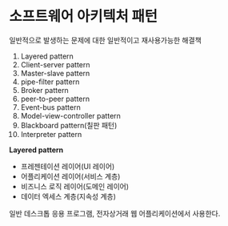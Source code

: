 # 소프트웨어 아키텍처 패턴

일반적으로 발생하는 문제에 대한 일반적이고 재사용가능한 해결책

1. Layered pattern
2. Client-server pattern
3. Master-slave pattern
4. pipe-filter pattern
5. Broker pattern
6. peer-to-peer pattern
7. Event-bus pattern
8. Model-view-controller pattern
9. Blackboard pattern(칠판 패턴)
10. Interpreter pattern

**Layered pattern**

- 프레젠테이션 레이어(UI 레이어)
- 어플리케이션 레이어(서비스 계층)
- 비즈니스 로직 레이어(도메인 레이어)
- 데이터 엑세스 계층(지속성 계층)

일반 데스크톱 응용 프로그램, 전자상거래 웹 어플리케이션에서 사용한다.